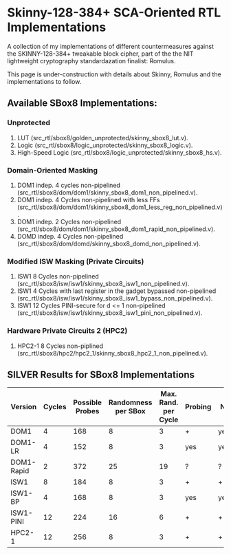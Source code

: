 # Skinny-128-384+ SCA-Oriented RTL Implementations
A collection of my implementations of different countermeasures against the SKINNY-128-384+ tweakable block cipher, part of the the NIT lightweight cryptography standardazation finalist: Romulus.

This  page is under-construction with details about Skinny, Romulus and the implementations to follow.

## Available SBox8 Implementations:

### Unprotected

1. LUT (src_rtl/sbox8/golden_unprotected/skinny_sbox8_lut.v).
2. Logic (src_rtl/sbox8/logic_unprotected/skinny_sbox8_logic.v).
3. High-Speed Logic (src_rtl/sbox8/logic_unprotected/skinny_sbox8_hs.v).

### Domain-Oriented Masking

1. DOM1 indep. 4 cycles non-pipelined (src_rtl/sbox8/dom/dom1/skinny_sbox8_dom1_non_pipelined.v).
2. DOM1 indep. 4 Cycles non-pipelined with less FFs (src_rtl/sbox8/dom/dom1/skinny_sbox8_dom1_less_reg_non_pipelined.v).
3. DOM1 indep. 2 Cycles non-pipelined (src_rtl/sbox8/dom/dom1/skinny_sbox8_dom1_rapid_non_pipelined.v).
4. DOMD indep. 4 Cycles non-pipelined (src_rtl/sbox8/dom/domd/skinny_sbox8_domd_non_pipelined.v).

### Modified ISW Masking (Private Circuits)

1. ISW1 8 Cycles non-pipelined (src_rtl/sbox8/isw/isw1/skinny_sbox8_isw1_non_pipelined.v).
2. ISW1 4 Cycles with last register in the gadget bypassed non-pipelined (src_rtl/sbox8/isw/isw1/skinny_sbox8_isw1_bypass_non_pipelined.v).
3. ISW1 12 Cycles PINI-secure for d <= 1 non-pipelined (src_rtl/sbox8/isw/isw1/skinny_sbox8_isw1_pini_non_pipelined.v).

### Hardware Private Circuits 2 (HPC2)

1. HPC2-1 8 Cycles non-piplined (src_rtl/sbox8/hpc2/hpc2_1/skinny_sbox8_hpc2_1_non_pipelined.v).

## SILVER Results for SBox8 Implementations


|Version   |Cycles|Possible Probes|Randomness per SBox|Max. Rand. per Cycle|Probing|NI |SNI|PINI|Uniformity|
|----------|------|---------------|-------------------|--------------------|-------|---|---|----|----------|
|DOM1      |4     |168            |8                  |3                   |+      |yes|yes|no  |yes       |
|DOM1-LR   |4     |152            |8                  |3                   |yes    |yes|yes|no  |yes       |
|DOM1-Rapid|2     |372            |25                 |19                  |?      |?  |?  |?   |?         |
|ISW1      |8     |184            |8                  |3                   |+      |+  |+  |no  |yes       |
|ISW1-BP   |4     |168            |8                  |3                   |yes    |yes|yes|no  |yes       |
|ISW1-PINI |12    |224            |16                 |6                   |+      |+  |+  |+   |yes       |
|HPC2-1    |12    |256            |8                  |3                   |+      |+  |+  |yes |yes       |

